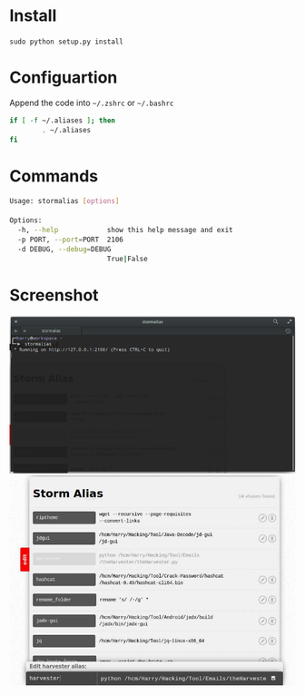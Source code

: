 # Install
`sudo python setup.py install`
# Configuartion
Append the code into `~/.zshrc` or `~/.bashrc` 
```bash
if [ -f ~/.aliases ]; then
        . ~/.aliases
fi
```
# Commands
```bash
Usage: stormalias [options]

Options:
  -h, --help            show this help message and exit
  -p PORT, --port=PORT  2106
  -d DEBUG, --debug=DEBUG
                        True|False
```

# Screenshot
![IMAGE](resources/stormalias.jpg)   
![IMAGE](resources/screenshot.jpg)   